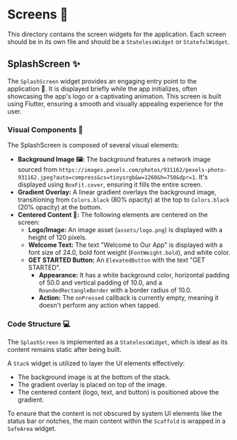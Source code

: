 # Screens 📱

This directory contains the screen widgets for the application.
Each screen should be in its own file and should be a `StatelessWidget` or `StatefulWidget`.

## SplashScreen ✨

The `SplashScreen` widget provides an engaging entry point to the application 🚀. It is displayed briefly while the app initializes, often showcasing the app's logo or a captivating animation. This screen is built using Flutter, ensuring a smooth and visually appealing experience for the user.

### Visual Components 🎨

The SplashScreen is composed of several visual elements:

*   **Background Image 🖼️:** The background features a network image sourced from `https://images.pexels.com/photos/931162/pexels-photo-931162.jpeg?auto=compress&cs=tinysrgb&w=1260&h=750&dpr=1`. It's displayed using `BoxFit.cover`, ensuring it fills the entire screen.
*   **Gradient Overlay:** A linear gradient overlays the background image, transitioning from `Colors.black` (80% opacity) at the top to `Colors.black` (20% opacity) at the bottom.
*   **Centered Content 🌟:** The following elements are centered on the screen:
    *   **Logo/Image:** An image asset (`assets/logo.png`) is displayed with a height of 120 pixels.
    *   **Welcome Text:** The text "Welcome to Our App" is displayed with a font size of 24.0, bold font weight (`FontWeight.bold`), and white color.
    *   **GET STARTED Button:** An `ElevatedButton` with the text "GET STARTED".
        *   **Appearance:** It has a white background color, horizontal padding of 50.0 and vertical padding of 10.0, and a `RoundedRectangleBorder` with a border radius of 10.0.
        *   **Action:** The `onPressed` callback is currently empty, meaning it doesn't perform any action when tapped.

### Code Structure 💻

The `SplashScreen` is implemented as a `StatelessWidget`, which is ideal as its content remains static after being built.

A `Stack` widget is utilized to layer the UI elements effectively:
*   The background image is at the bottom of the stack.
*   The gradient overlay is placed on top of the image.
*   The centered content (logo, text, and button) is positioned above the gradient.

To ensure that the content is not obscured by system UI elements like the status bar or notches, the main content within the `Scaffold` is wrapped in a `SafeArea` widget.
